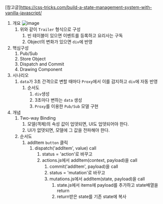 [참고글]<https://css-tricks.com/build-a-state-management-system-with-vanilla-javascript/>

1. 개요
   ![image](img/state-management-restaurant.jpg)
   1. 위와 같이 ``Trailer`` 형식으로 구성
      1. 빈 테이블이 있으면 이벤트를 등록하고 요리사는 구독
      2. Object의 변화가 있으면 ``div``에 반영
2. 핵심구성
   1. Pub/Sub
   2. Store Object
   3. Dispatch and Commit
   4. Drawing Component
3. 시나리오
   1. ``data``가 3초 간격으로 변할 때마다 ``Proxy``에서 이를 감지하고 ``div``에 자동 반영
      1. 순서도
         1. ``div``생성
         2. 3초마다 변하는 ``data`` 생성
         3. ``Proxy``를 이용한 ``Pub/Sub`` 모델 구현
4. 개념
   1. Two-way Binding
      1. 모델(객체)의 속성 값이 업뎃되면, UI도 업뎃되어야 한다.
      2. UI가 없뎃되면, 모델에 그 값을 전파해야 한다.
   2. 순서도
      1. addItem ``button`` 클릭
         1. dispatch('addItem', value) call
            1. status = 'action'로 바꾸고
            2. actions.js에서 addItem(context, payload)을 call
               1. commit('addItem', payload)을 call
               2. status = 'mutation'로 바꾸고
               3. mutations.js에서 addItem(state, payload)을 call
                  1. state.js에서 items에 payload를 추가하고 state배열을 return
                  2. return받은 state를 기존 state에 복사
